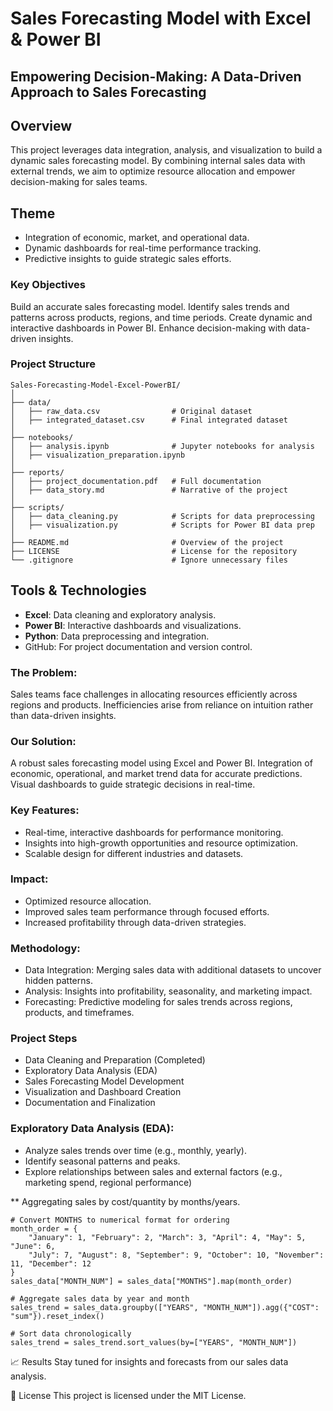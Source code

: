 # Sales Forecasting Model with Excel & Power BI
## Empowering Decision-Making: A Data-Driven Approach to Sales Forecasting


## Overview
This project leverages data integration, analysis, and visualization to build a dynamic sales forecasting model. By combining internal sales data with external trends, we aim to optimize resource allocation and empower decision-making for sales teams.

## Theme
- Integration of economic, market, and operational data.
- Dynamic dashboards for real-time performance tracking.
- Predictive insights to guide strategic sales efforts.

### Key Objectives
Build an accurate sales forecasting model.
Identify sales trends and patterns across products, regions, and time periods.
Create dynamic and interactive dashboards in Power BI.
Enhance decision-making with data-driven insights.


### Project Structure
````
Sales-Forecasting-Model-Excel-PowerBI/
│
├── data/
│   ├── raw_data.csv                # Original dataset
│   ├── integrated_dataset.csv      # Final integrated dataset
│
├── notebooks/
│   ├── analysis.ipynb              # Jupyter notebooks for analysis
│   ├── visualization_preparation.ipynb
│
├── reports/
│   ├── project_documentation.pdf   # Full documentation
│   ├── data_story.md               # Narrative of the project
│
├── scripts/
│   ├── data_cleaning.py            # Scripts for data preprocessing
│   ├── visualization.py            # Scripts for Power BI data prep
│
├── README.md                       # Overview of the project
├── LICENSE                         # License for the repository
└── .gitignore                      # Ignore unnecessary files
````


## Tools & Technologies
- **Excel**: Data cleaning and exploratory analysis.
- **Power BI**: Interactive dashboards and visualizations.
- **Python**: Data preprocessing and integration.
- GitHub: For project documentation and version control.


### The Problem:
Sales teams face challenges in allocating resources efficiently across regions and products.
Inefficiencies arise from reliance on intuition rather than data-driven insights.

### Our Solution:
A robust sales forecasting model using Excel and Power BI.
Integration of economic, operational, and market trend data for accurate predictions.
Visual dashboards to guide strategic decisions in real-time.

### Key Features:
- Real-time, interactive dashboards for performance monitoring.
- Insights into high-growth opportunities and resource optimization.
- Scalable design for different industries and datasets.

### Impact:
- Optimized resource allocation.
- Improved sales team performance through focused efforts.
- Increased profitability through data-driven strategies.

### Methodology:
- Data Integration: Merging sales data with additional datasets to uncover hidden patterns.
- Analysis: Insights into profitability, seasonality, and marketing impact.
- Forecasting: Predictive modeling for sales trends across regions, products, and timeframes.

### Project Steps
- Data Cleaning and Preparation (Completed)
- Exploratory Data Analysis (EDA)
- Sales Forecasting Model Development
- Visualization and Dashboard Creation
- Documentation and Finalization

### Exploratory Data Analysis (EDA):
- Analyze sales trends over time (e.g., monthly, yearly).
- Identify seasonal patterns and peaks.
- Explore relationships between sales and external factors (e.g., marketing spend, regional performance)

** Aggregating sales by cost/quantity by months/years.
```
# Convert MONTHS to numerical format for ordering
month_order = {
    "January": 1, "February": 2, "March": 3, "April": 4, "May": 5, "June": 6,
    "July": 7, "August": 8, "September": 9, "October": 10, "November": 11, "December": 12
}
sales_data["MONTH_NUM"] = sales_data["MONTHS"].map(month_order)

# Aggregate sales data by year and month
sales_trend = sales_data.groupby(["YEARS", "MONTH_NUM"]).agg({"COST": "sum"}).reset_index()

# Sort data chronologically
sales_trend = sales_trend.sort_values(by=["YEARS", "MONTH_NUM"])
```





📈 Results
Stay tuned for insights and forecasts from our sales data analysis.

📝 License
This project is licensed under the MIT License.

<!--Steps to Aggregate Sales by Month and Year in Power BI:
Load Data:

Import your dataset into Power BI.
Create a Date Column:

If your dataset doesn't have a single Date column, combine the YEARS and MONTHS columns into a date field.
In Power Query, create a custom column using a formula:
powerquery
Copy
Edit
Date.FromText("1 " & [MONTHS] & " " & Text.From([YEARS]))
This assumes that the first day of each month is used.
Group and Aggregate Data:

Go to the Data View or Model View.

Use DAX to create a calculated column or measure for the aggregation.

DAX Examples:

Total Sales (COST):
DAX
Copy
Edit
Total Sales = SUM(SalesTable[COST])
Monthly Aggregation:
DAX
Copy
Edit
Monthly Sales = CALCULATE(SUM(SalesTable[COST]), ALLEXCEPT(SalesTable, SalesTable[YEARS], SalesTable[MONTHS]))



<!-- Insights Extraction:
Highlight key findings (e.g., regions with the highest growth, product category performance).
Identify outliers or anomalies in sales data.


<!---Storytelling Framework
Start with the "Why" (Purpose):

Highlight the importance of forecasting for resource optimization and decision-making.
Show the problem/opportunity (e.g., missed sales targets or inefficient allocations).
Present Key Insights:

Use the sales trends to showcase growth, seasonality, and areas of potential improvement.
Highlight external factors (e.g., inflation, competitor sales) influencing performance.
Show the Forecasting Impact:

Compare historical performance to the model's predictions.
Emphasize how the model can preempt challenges (e.g., inventory shortages) and optimize resources.
Interactive Dashboards for Decision-Making:

Create dynamic Power BI visuals that allow stakeholders to drill down into specific regions, products, or timelines.
Conclude with Value:

Summarize ROI and actionable recommendations.




* *to clone the repository:* *
   ```bash
   git clone https://github.com/username/Sales-Forecasting-Model-Excel-PowerBI.git
